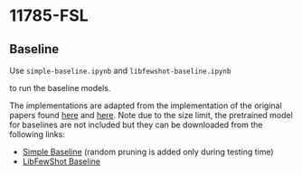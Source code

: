 # 11785-FSL
## Baseline
Use `simple-baseline.ipynb` and `libfewshot-baseline.ipynb` 

to run the baseline models.

The implementations are adapted from the implementation of the original papers found [here](https://github.com/corwinliu9669/embarrassingly-simple-baseline) and [here](https://github.com/RL-VIG/LibFewShot). Note due to the size limit, the pretrained model for baselines are not included but they can be downloaded from the following links:

- [Simple Baseline](https://drive.google.com/file/d/10EG8o9AH7gnG2VtP2Y7R0wzVBH8Wboi5/view?usp=sharing) (random pruning is added only during testing time)
- [LibFewShot Baseline]()
